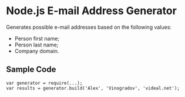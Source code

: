 # Node.js E-mail Address Generator
Generates possible e-mail addresses based on the following values:
 - Person first name;
 - Person last name;
 - Company domain.
 
## Sample Code
```
var generator = require(...);
var results = generator.build('Alex', 'Vinogradov', 'videal.net');
```
